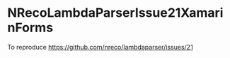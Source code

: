 # NRecoLambdaParserIssue21XamarinForms

To reproduce https://github.com/nreco/lambdaparser/issues/21
